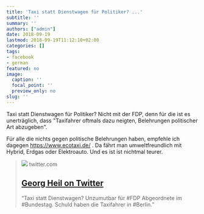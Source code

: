 ```yaml
---
title: 'Taxi statt Dienstwagen für Politiker? ...'
subtitle: ''
summary: ''
authors: ["admin"]
date: 2018-09-19
lastmod: 2018-09-19T11:12:10+02:00
categories: []
tags:
- facebook
- german
featured: no
image:
  caption: ''
  focal_point: ''
  preview_only: no
slug: ''
---
```

Taxi statt Dienstwagen für Politiker? Nicht mit der FDP, denn für die ist es unerträglich, dass "Taxifahrer oftmals dazu neigten, Belehrungen politischer Art abzugeben".  

Für alle die nichts gegen politische Belehrungen haben, empfehle ich dagegen https://www.ecotaxi.de/ . Da fährt man umweltfreundlich mit Hybrid, Erdgas oder Elektroauto. Und es ist ist nichtmal teurer.
> [![](https://pbs.twimg.com/media/A7uH_P0CIAANtQv.jpg:large)](https://twitter.com/Georg_Heil/status/268958123396571136/photo/1)
> twitter.com
> ## [Georg Heil on Twitter](https://twitter.com/Georg_Heil/status/268958123396571136/photo/1)
>
>“Taxi statt Dienstwagen?  Unzumutbar für #FDP  Abgeordnete im #Bundestag. Schuld haben die Taxifahrer in #Berlin.”


